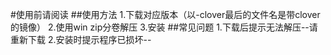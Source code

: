 #使用前请阅读
##使用方法
1.下载对应版本（以-clover最后的文件名是带clover的镜像）
2.使用win zip分卷解压
3.安装
##常见问题
1.下载后提示无法解压--请重新下载
2.安装时提示程序已损坏--
